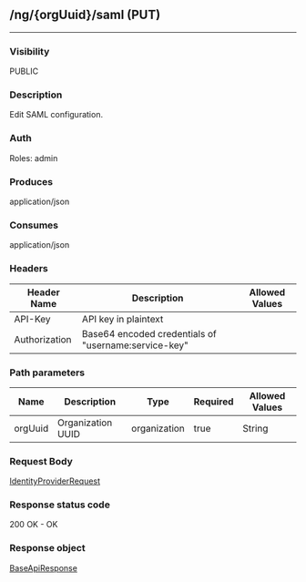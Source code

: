 ## /ng/{orgUuid}/saml (PUT)
---
### Visibility
PUBLIC
### Description
Edit SAML configuration.
### Auth
Roles: admin
### Produces
application/json
### Consumes
application/json
### Headers
| Header Name | Description | Allowed Values |
| ----------- | ----------- | ----------- |
| API-Key | API key in plaintext |  |
| Authorization | Base64 encoded credentials of &quot;username:service-key&quot; |  |
### Path parameters
| Name | Description | Type | Required | Allowed Values |
| ----------- | ----------- | ----------- | ----------- | ----------- |
| orgUuid | Organization UUID | organization | true | String |
### Request Body
[IdentityProviderRequest](<../../objects/IdentityProviderRequest.md>)
### Response status code
200 OK - OK
### Response object
[BaseApiResponse](<../../objects/BaseApiResponse.md>)
